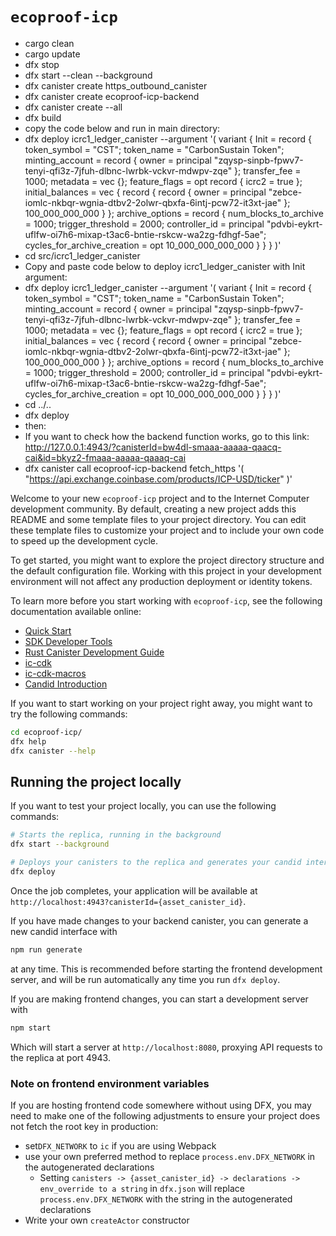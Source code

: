 # `ecoproof-icp`

- cargo clean
- cargo update
- dfx stop
- dfx start --clean --background
- dfx canister create https_outbound_canister
- dfx canister create ecoproof-icp-backend
- dfx canister create --all
- dfx build
- copy the code below and run in main directory:
- dfx deploy icrc1_ledger_canister --argument '(
  variant {
    Init = record {
      token_symbol = "CST";
      token_name = "CarbonSustain Token";
      minting_account = record {
        owner = principal "zqysp-sinpb-fpwv7-tenyi-qfi3z-7jfuh-dlbnc-lwrbk-vckvr-mdwpv-zqe"
      };
      transfer_fee = 1000;
      metadata = vec {};
      feature_flags = opt record { icrc2 = true };
      initial_balances = vec {
        record {
          record { owner = principal "zebce-iomlc-nkbqr-wgnia-dtbv2-2olwr-qbxfa-6intj-pcw72-it3xt-jae" };
          100_000_000_000
        }
      };
      archive_options = record {
        num_blocks_to_archive = 1000;
        trigger_threshold = 2000;
        controller_id = principal "pdvbi-eykrt-uflfw-oi7h6-mixap-t3ac6-bntie-rskcw-wa2zg-fdhgf-5ae";
        cycles_for_archive_creation = opt 10_000_000_000_000
      }
    }
  }
)'
- cd src/icrc1_ledger_canister
- Copy and paste code below to deploy icrc1_ledger_canister with Init argument:
- dfx deploy icrc1_ledger_canister --argument '(
  variant {
    Init = record {
      token_symbol = "CST";
      token_name = "CarbonSustain Token";
      minting_account = record {
        owner = principal "zqysp-sinpb-fpwv7-tenyi-qfi3z-7jfuh-dlbnc-lwrbk-vckvr-mdwpv-zqe"
      };
      transfer_fee = 1000;
      metadata = vec {};
      feature_flags = opt record { icrc2 = true };
      initial_balances = vec {
        record {
          record { owner = principal "zebce-iomlc-nkbqr-wgnia-dtbv2-2olwr-qbxfa-6intj-pcw72-it3xt-jae" };
          100_000_000_000
        }
      };
      archive_options = record {
        num_blocks_to_archive = 1000;
        trigger_threshold = 2000;
        controller_id = principal "pdvbi-eykrt-uflfw-oi7h6-mixap-t3ac6-bntie-rskcw-wa2zg-fdhgf-5ae";
        cycles_for_archive_creation = opt 10_000_000_000_000
      }
    }
  }
)'
- cd ../..
- dfx deploy
- then:
- If you want to check how the backend function works, go to this link: http://127.0.0.1:4943/?canisterId=bw4dl-smaaa-aaaaa-qaacq-cai&id=bkyz2-fmaaa-aaaaa-qaaaq-cai
- dfx canister call ecoproof-icp-backend fetch_https '( "https://api.exchange.coinbase.com/products/ICP-USD/ticker" )'

Welcome to your new `ecoproof-icp` project and to the Internet Computer development community. By default, creating a new project adds this README and some template files to your project directory. You can edit these template files to customize your project and to include your own code to speed up the development cycle.

To get started, you might want to explore the project directory structure and the default configuration file. Working with this project in your development environment will not affect any production deployment or identity tokens.

To learn more before you start working with `ecoproof-icp`, see the following documentation available online:

- [Quick Start](https://internetcomputer.org/docs/current/developer-docs/setup/deploy-locally)
- [SDK Developer Tools](https://internetcomputer.org/docs/current/developer-docs/setup/install)
- [Rust Canister Development Guide](https://internetcomputer.org/docs/current/developer-docs/backend/rust/)
- [ic-cdk](https://docs.rs/ic-cdk)
- [ic-cdk-macros](https://docs.rs/ic-cdk-macros)
- [Candid Introduction](https://internetcomputer.org/docs/current/developer-docs/backend/candid/)

If you want to start working on your project right away, you might want to try the following commands:

```bash
cd ecoproof-icp/
dfx help
dfx canister --help
```

## Running the project locally

If you want to test your project locally, you can use the following commands:

```bash
# Starts the replica, running in the background
dfx start --background

# Deploys your canisters to the replica and generates your candid interface
dfx deploy
```

Once the job completes, your application will be available at `http://localhost:4943?canisterId={asset_canister_id}`.

If you have made changes to your backend canister, you can generate a new candid interface with

```bash
npm run generate
```

at any time. This is recommended before starting the frontend development server, and will be run automatically any time you run `dfx deploy`.

If you are making frontend changes, you can start a development server with

```bash
npm start
```

Which will start a server at `http://localhost:8080`, proxying API requests to the replica at port 4943.

### Note on frontend environment variables

If you are hosting frontend code somewhere without using DFX, you may need to make one of the following adjustments to ensure your project does not fetch the root key in production:

- set`DFX_NETWORK` to `ic` if you are using Webpack
- use your own preferred method to replace `process.env.DFX_NETWORK` in the autogenerated declarations
  - Setting `canisters -> {asset_canister_id} -> declarations -> env_override to a string` in `dfx.json` will replace `process.env.DFX_NETWORK` with the string in the autogenerated declarations
- Write your own `createActor` constructor
